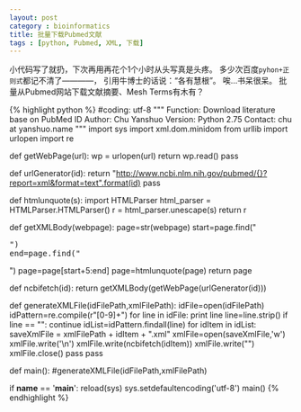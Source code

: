 ```yaml
---
layout: post
category : bioinformatics
title: 批量下载Pubmed文献
tags : [python, Pubmed, XML, 下载]
---
```

小代码写了就扔，下次再用再花个1个小时从头写真是头疼。
多少次百度`pyhon+正则式`都记不清了————，
引用牛博士的话说：“各有慧根”。
唉…书呆很呆。
批量从Pubmed网站下载文献摘要、Mesh Terms有木有？


{% highlight python %}
#coding:	utf-8
"""
Function: Download literature base on PubMed ID
Author:  Chu Yanshuo
Version: Python 2.75
Contact: chu at yanshuo.name
"""
import sys
import xml.dom.minidom
from urllib import urlopen
import re

def getWebPage(url):
	wp = urlopen(url)
	return wp.read()
	pass

def urlGenerator(id):
	return "http://www.ncbi.nlm.nih.gov/pubmed/{}?report=xml&format=text".format(id)
	pass

def htmlunquote(s):
	import HTMLParser
	html_parser = HTMLParser.HTMLParser()
	r = html_parser.unescape(s)
	return r

def getXMLBody(webpage):
	page=str(webpage)
	start=page.find("<pre>")
	end=page.find("</pre>")
	page=page[start+5:end]
	page=htmlunquote(page)
	return page

def ncbifetch(id):
	return getXMLBody(getWebPage(urlGenerator(id)))

def generateXMLFile(idFilePath,xmlFilePath):
	idFile=open(idFilePath)
	idPattern=re.compile(r"[0-9]+")
	for line in idFile:
		print line
		line=line.strip()
		if line == "":
			continue
		idList=idPattern.findall(line)
		for idItem in idList:
			saveXmlFile = xmlFilePath + idItem + ".xml"
			xmlFile=open(saveXmlFile,'w')
			xmlFile.write('<?xml version="1.0" encoding="utf-8"?>\n<root>')
			xmlFile.write(ncbifetch(idItem))
			xmlFile.write("</root>")
			xmlFile.close()
		pass
	pass

def main():
	#generateXMLFile(idFilePath,xmlFilePath)

if __name__ == '__main__':
        reload(sys)
        sys.setdefaultencoding('utf-8')
        main()
{% endhighlight %}

